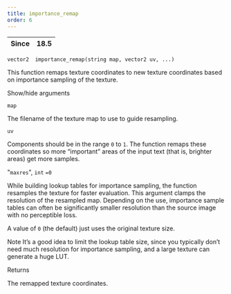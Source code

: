 ```yaml
---
title: importance_remap
order: 6
---
```

| Since | 18.5 |
| --- | --- |

`vector2  importance_remap(string map, vector2 uv, ...)`

This function remaps texture coordinates to new texture coordinates based on importance sampling of the texture.

Show/hide arguments

`map`

The filename of the texture map to use to guide resampling.

`uv`

Components should be in the range `0` to `1`. The function remaps these coordinates so more “important” areas of the input text (that is, brighter areas) get more samples.

"`maxres`",
`int`
`=0`

While building lookup tables for importance sampling, the function resamples the texture for faster evaluation. This argument clamps the resolution of the resampled map. Depending on the use, importance sample tables can often be significantly smaller resolution than the source image with no perceptible loss.

A value of `0` (the default) just uses the original texture size.

Note
It’s a good idea to limit the lookup table size, since you typically don’t need much resolution for importance sampling, and a large texture can generate a huge LUT.

Returns

The remapped texture coordinates.
